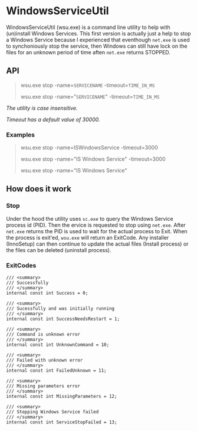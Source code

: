 # WindowsServiceUtil
WindowsServiceUtil (wsu.exe) is a command line utility to help with (un)install Windows Services. This first version is actually just a help to stop a Windows Service because I experienced that eventhough ```net.exe``` is used to synchoniously stop the service, then Windows can still have lock on the files for an unknown period of time aften ```net.exe``` returns STOPPED. 

## API

> wsu.exe stop -name=```SERVICENAME``` -timeout=```TIME_IN_MS```
>
> wsu.exe stop -name="```SERVICENAME```" -timeout=```TIME_IN_MS```


*The utility is case insensitive.*

*Timeout has a default value of 30000.*

### Examples

> wsu.exe stop -name=ISWindowsService -timeout=3000
>
> wsu.exe stop -name="IS Windows Service" -timeout=3000
>
> wsu.exe stop -name="IS Windows Service"

## How does it work

### Stop
Under the hood the utility uses ```sc.exe``` to query the Windows Service process id (PID). Then the ervice is requested to stop using ```net.exe```. After ```net.exe``` returns the PID is used to wait for the actual process to Exit. When the process is exit'ed, ```wsu.exe``` will return an ExitCode. 
Any installer (InnoSetup) can then continue to update the actual files (Install process) or the files can be deleted (uninstall process).

### ExitCodes

```Csharp
/// <summary>
/// Successfully 
/// </summary>
internal const int Success = 0;

/// <summary>
/// Sucessfully and was initially running
/// </summary>
internal const int SuccessNeedsRestart = 1;

/// <summary>
/// Command is unknown error
/// </summary>
internal const int UnknownCommand = 10;

/// <summary>
/// Failed with unknown error
/// </summary>
internal const int FailedUnknown = 11;

/// <summary>
/// Missing parameters error
/// </summary>
internal const int MissingParameters = 12;

/// <summary>
/// Stopping Windows Service failed
/// </summary>
internal const int ServiceStopFailed = 13;
```
